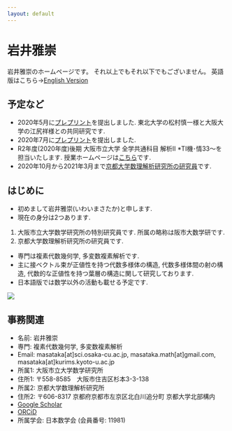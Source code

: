 ```yaml
---
layout: default
---
```




# **岩井雅崇**
岩井雅崇のホームページです。
それ以上でもそれ以下でもございません。
英語版はこちら→[English Version](https://masataka123.github.io/blog3_e/)

## **予定など**
- 2020年5月に[プレプリント](https://arxiv.org/abs/2005.04566)を提出しました.
東北大学の松村慎一様と大阪大学の江尻祥様との共同研究です.
- 2020年7月に[プレプリント](https://arxiv.org/abs/2007.13954)を提出しました.
- R2年度(2020年度)後期 大阪市立大学  全学共通科目 解析Ⅱ *TⅠ機･情33～を担当いたします.
授業ホームページは[こちら](https://github.com/masataka123/class/tree/master/2020_autumn)です.
- 2020年10月から2021年3月まで[京都大学数理解析研究所の研究員](http://www.kurims.kyoto-u.ac.jp/ja/list-03.html)です.

## **はじめに**
- 初めまして岩井雅崇(いわいまさたか)と申します.
- 現在の身分は2つあります.
1. 大阪市立大学数学研究所の特別研究員です. 所属の略称は阪市大数学研です.
2. 京都大学数理解析研究所の研究員です.
- 専門は複素代数幾何学, 多変数複素解析です.
- 主に接ベクトル束が正値性を持つ代数多様体の構造, 代数多様体間の射の構造, 代数的な正値性を持つ葉層の構造に関して研究しております.
- 日本語版では数学以外の活動も載せる予定です.

![](https://masataka123.github.io/blog3/picture/1.jpg )

## **事務関連**
- 名前: 岩井雅崇
- 専門: 複素代数幾何学, 多変数複素解析
- Email: masataka[at]sci.osaka-cu.ac.jp, masataka.math[at]gmail.com, masataka[at]kurims.kyoto-u.ac.jp
- 所属1: 大阪市立大学数学研究所
- 住所1: 〒558-8585　大阪市住吉区杉本3-3-138
- 所属2: 京都大学数理解析研究所
- 住所2: 〒606-8317 京都府京都市左京区北白川追分町 京都大学北部構内
- [Google Scholar](https://scholar.google.com/citations?hl=ja&user=ZTKnR6QAAAAJ)
- [ORCiD](https://orcid.org/0000-0002-0273-0360)
- 所属学会: 日本数学会 (会員番号: 11981)



